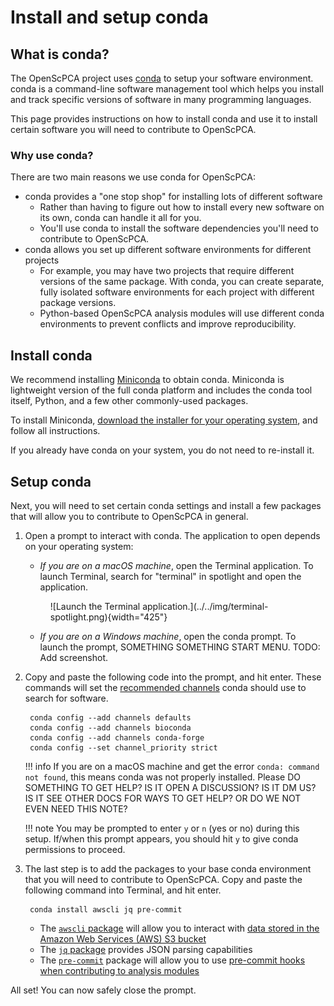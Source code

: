 # Install and setup conda

## What is conda?

The OpenScPCA project uses [conda](https://docs.anaconda.com/free/miniconda/index.html) to setup your software environment.
conda is a command-line software management tool which helps you install and track specific versions of software in many programming languages.

This page provides instructions on how to install conda and use it to install certain software you will need to contribute to OpenScPCA.


### Why use conda?

There are two main reasons we use conda for OpenScPCA:

- conda provides a "one stop shop" for installing lots of different software
    - Rather than having to figure out how to install every new software on its own, conda can handle it all for you.
    - You'll use conda to install the software dependencies you'll need to contribute to OpenScPCA.
- conda allows you set up different software environments for different projects
    - For example, you may have two projects that require different versions of the same package.
    With conda, you can create separate, fully isolated software environments for each project with different package versions.
    - Python-based OpenScPCA analysis modules will use different conda environments to prevent conflicts and improve reproducibility.


## Install conda

We recommend installing [Miniconda](https://docs.anaconda.com/free/miniconda/index.html) to obtain conda.
Miniconda is lightweight version of the full conda platform and includes the conda tool itself, Python, and a few other commonly-used packages.

To install Miniconda, [download the installer for your operating system](https://docs.anaconda.com/free/miniconda/miniconda-install/), and follow all instructions.

If you already have conda on your system, you do not need to re-install it.

## Setup conda

Next, you will need to set certain conda settings and install a few packages that will allow you to contribute to OpenScPCA in general.

1. Open a prompt to interact with conda.
The application to open depends on your operating system:
    - _If you are on a macOS machine_, open the Terminal application.
    To launch Terminal, search for "terminal" in spotlight and open the application.
    <figure markdown="span">
        ![Launch the Terminal application.](../../img/terminal-spotlight.png){width="425"}
    </figure>


    - _If you are on a Windows machine_, open the conda prompt.
    To launch the prompt, SOMETHING SOMETHING START MENU.
    TODO: Add screenshot.

1. Copy and paste the following code into the prompt, and hit enter.
These commands will set the [recommended channels](https://docs.conda.io/projects/conda/en/latest/user-guide/concepts/channels.html) conda should use to search for software. <!-- For an indented code block, no backticks - just tab in twice -->

        conda config --add channels defaults
        conda config --add channels bioconda
        conda config --add channels conda-forge
        conda config --set channel_priority strict

    !!! info
        If you are on a macOS machine and get the error `conda: command not found`, this means conda was not properly installed.
        Please DO SOMETHING TO GET HELP? IS IT OPEN A DISCUSSION? IS IT DM US? IS IT SEE OTHER DOCS FOR WAYS TO GET HELP?
        OR DO WE NOT EVEN NEED THIS NOTE?

    !!! note
        You may be prompted to enter `y` or `n` (yes or no) during this setup.
        If/when this prompt appears, you should hit `y` to give conda permissions to proceed.

1. The last step is to add the packages to your base conda environment that you will need to contribute to OpenScPCA.
Copy and paste the following command into Terminal, and hit enter.

        conda install awscli jq pre-commit


    - The [`awscli` package](https://pypi.org/project/awscli/) will allow you to interact with [data stored in the Amazon Web Services (AWS) S3 bucket](STUB_LINK)
    - The [`jq` package](https://pypi.org/project/jq/) provides JSON parsing capabilities
    - The [`pre-commit`](https://pypi.org/project/pre-commit/) package will allow you to use [pre-commit hooks when contributing to analysis modules](STUB_LINK)

All set!
You can now safely close the prompt.
